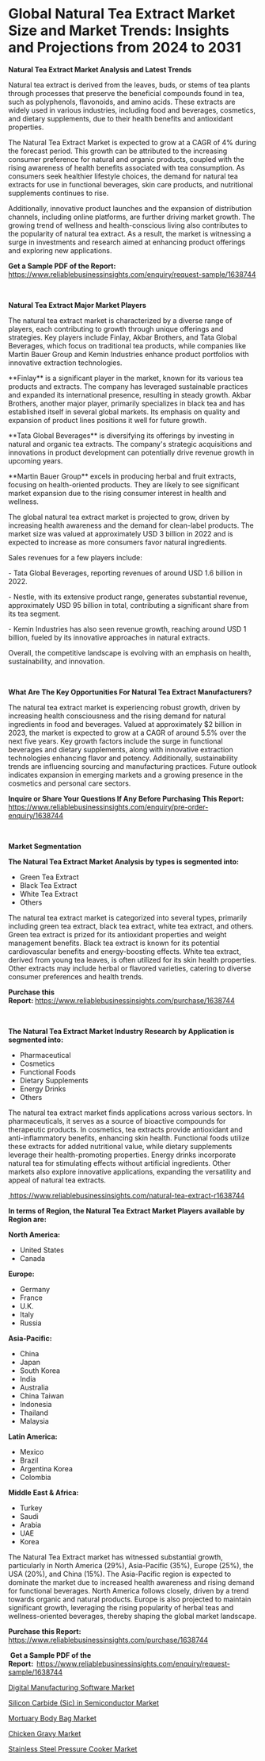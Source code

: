 <p><h1>Global Natural Tea Extract Market Size and Market Trends: Insights and Projections from 2024 to 2031</h1></p><p><strong>Natural Tea Extract Market Analysis and Latest Trends</strong></p>
<p><p>Natural tea extract is derived from the leaves, buds, or stems of tea plants through processes that preserve the beneficial compounds found in tea, such as polyphenols, flavonoids, and amino acids. These extracts are widely used in various industries, including food and beverages, cosmetics, and dietary supplements, due to their health benefits and antioxidant properties.</p><p>The Natural Tea Extract Market is expected to grow at a CAGR of 4% during the forecast period. This growth can be attributed to the increasing consumer preference for natural and organic products, coupled with the rising awareness of health benefits associated with tea consumption. As consumers seek healthier lifestyle choices, the demand for natural tea extracts for use in functional beverages, skin care products, and nutritional supplements continues to rise.</p><p>Additionally, innovative product launches and the expansion of distribution channels, including online platforms, are further driving market growth. The growing trend of wellness and health-conscious living also contributes to the popularity of natural tea extract. As a result, the market is witnessing a surge in investments and research aimed at enhancing product offerings and exploring new applications.</p></p>
<p><strong>Get a Sample PDF of the Report:&nbsp;</strong> <a href="https://www.reliablebusinessinsights.com/enquiry/request-sample/1638744?utm_campaign=63&utm_medium=2&utm_source=Github&utm_content=ia&utm_term=25092024&utm_id=natural-tea-extract">https://www.reliablebusinessinsights.com/enquiry/request-sample/1638744</a></p>
<p>&nbsp;</p>
<p><strong>Natural Tea Extract Major Market Players</strong></p>
<p><p>The natural tea extract market is characterized by a diverse range of players, each contributing to growth through unique offerings and strategies. Key players include Finlay, Akbar Brothers, and Tata Global Beverages, which focus on traditional tea products, while companies like Martin Bauer Group and Kemin Industries enhance product portfolios with innovative extraction technologies.</p><p>**Finlay** is a significant player in the market, known for its various tea products and extracts. The company has leveraged sustainable practices and expanded its international presence, resulting in steady growth. Akbar Brothers, another major player, primarily specializes in black tea and has established itself in several global markets. Its emphasis on quality and expansion of product lines positions it well for future growth.</p><p>**Tata Global Beverages** is diversifying its offerings by investing in natural and organic tea extracts. The company's strategic acquisitions and innovations in product development can potentially drive revenue growth in upcoming years.</p><p>**Martin Bauer Group** excels in producing herbal and fruit extracts, focusing on health-oriented products. They are likely to see significant market expansion due to the rising consumer interest in health and wellness.</p><p>The global natural tea extract market is projected to grow, driven by increasing health awareness and the demand for clean-label products. The market size was valued at approximately USD 3 billion in 2022 and is expected to increase as more consumers favor natural ingredients.</p><p>Sales revenues for a few players include:</p><p>- Tata Global Beverages, reporting revenues of around USD 1.6 billion in 2022.</p><p>- Nestle, with its extensive product range, generates substantial revenue, approximately USD 95 billion in total, contributing a significant share from its tea segment.</p><p>- Kemin Industries has also seen revenue growth, reaching around USD 1 billion, fueled by its innovative approaches in natural extracts.</p><p>Overall, the competitive landscape is evolving with an emphasis on health, sustainability, and innovation.</p></p>
<p>&nbsp;</p>
<p><strong>What Are The Key Opportunities For Natural Tea Extract Manufacturers?</strong></p>
<p><p>The natural tea extract market is experiencing robust growth, driven by increasing health consciousness and the rising demand for natural ingredients in food and beverages. Valued at approximately $2 billion in 2023, the market is expected to grow at a CAGR of around 5.5% over the next five years. Key growth factors include the surge in functional beverages and dietary supplements, along with innovative extraction technologies enhancing flavor and potency. Additionally, sustainability trends are influencing sourcing and manufacturing practices. Future outlook indicates expansion in emerging markets and a growing presence in the cosmetics and personal care sectors.</p></p>
<p><strong>Inquire or Share Your Questions If Any Before Purchasing This Report:</strong> <a href="https://www.reliablebusinessinsights.com/enquiry/pre-order-enquiry/1638744?utm_campaign=63&utm_medium=2&utm_source=Github&utm_content=ia&utm_term=25092024&utm_id=natural-tea-extract">https://www.reliablebusinessinsights.com/enquiry/pre-order-enquiry/1638744</a></p>
<p>&nbsp;</p>
<p><strong>Market Segmentation</strong></p>
<p><strong>The Natural Tea Extract Market Analysis by types is segmented into:</strong></p>
<p><ul><li>Green Tea Extract</li><li>Black Tea Extract</li><li>White Tea Extract</li><li>Others</li></ul></p>
<p><p>The natural tea extract market is categorized into several types, primarily including green tea extract, black tea extract, white tea extract, and others. Green tea extract is prized for its antioxidant properties and weight management benefits. Black tea extract is known for its potential cardiovascular benefits and energy-boosting effects. White tea extract, derived from young tea leaves, is often utilized for its skin health properties. Other extracts may include herbal or flavored varieties, catering to diverse consumer preferences and health trends.</p></p>
<p><strong>Purchase this Report:&nbsp;</strong><a href="https://www.reliablebusinessinsights.com/purchase/1638744?utm_campaign=63&utm_medium=2&utm_source=Github&utm_content=ia&utm_term=25092024&utm_id=natural-tea-extract">https://www.reliablebusinessinsights.com/purchase/1638744</a></p>
<p>&nbsp;</p>
<p><strong>The Natural Tea Extract Market Industry Research by Application is segmented into:</strong></p>
<p><ul><li>Pharmaceutical</li><li>Cosmetics</li><li>Functional Foods</li><li>Dietary Supplements</li><li>Energy Drinks</li><li>Others</li></ul></p>
<p><p>The natural tea extract market finds applications across various sectors. In pharmaceuticals, it serves as a source of bioactive compounds for therapeutic products. In cosmetics, tea extracts provide antioxidant and anti-inflammatory benefits, enhancing skin health. Functional foods utilize these extracts for added nutritional value, while dietary supplements leverage their health-promoting properties. Energy drinks incorporate natural tea for stimulating effects without artificial ingredients. Other markets also explore innovative applications, expanding the versatility and appeal of natural tea extracts.</p></p>
<p><a href="https://www.reliablebusinessinsights.com/natural-tea-extract-r1638744?utm_campaign=63&utm_medium=2&utm_source=Github&utm_content=ia&utm_term=25092024&utm_id=natural-tea-extract">&nbsp;https://www.reliablebusinessinsights.com/natural-tea-extract-r1638744</a></p>
<p><strong>In terms of Region, the Natural Tea Extract Market Players available by Region are:</strong></p>
<p>
    <p> <strong> North America: </strong>
        <ul>
            <li>United States</li>
            <li>Canada</li>
        </ul>
        </p> 
    <p> <strong> Europe: </strong>
        <ul>
            <li>Germany</li>
            <li>France</li>
            <li>U.K.</li>
            <li>Italy</li>
            <li>Russia</li>
        </ul>
        </p> 
    <p> <strong> Asia-Pacific: </strong>
        <ul>
            <li>China</li>
            <li>Japan</li>
            <li>South Korea</li>
            <li>India</li>
            <li>Australia</li>
            <li>China Taiwan</li>
            <li>Indonesia</li>
            <li>Thailand</li>
            <li>Malaysia</li>
        </ul>
        </p> 
    <p> <strong> Latin America: </strong>
        <ul>
            <li>Mexico</li>
            <li>Brazil</li>
            <li>Argentina Korea</li>
            <li>Colombia</li>
        </ul>
        </p> 
    <p> <strong> Middle East & Africa: </strong>
        <ul>
            <li>Turkey</li>
            <li>Saudi</li>
            <li>Arabia</li>
            <li>UAE</li>
            <li>Korea</li>
        </ul>
    </p>
    </p>
<p><p>The Natural Tea Extract market has witnessed substantial growth, particularly in North America (29%), Asia-Pacific (35%), Europe (25%), the USA (20%), and China (15%). The Asia-Pacific region is expected to dominate the market due to increased health awareness and rising demand for functional beverages. North America follows closely, driven by a trend towards organic and natural products. Europe is also projected to maintain significant growth, leveraging the rising popularity of herbal teas and wellness-oriented beverages, thereby shaping the global market landscape.</p></p>
<p><strong>Purchase this Report: </strong><a href="https://www.reliablebusinessinsights.com/purchase/1638744?utm_campaign=63&utm_medium=2&utm_source=Github&utm_content=ia&utm_term=25092024&utm_id=natural-tea-extract">https://www.reliablebusinessinsights.com/purchase/1638744</a></p>
<p>&nbsp;<strong>Get a Sample PDF of the Report:&nbsp;&nbsp;</strong><a href="https://www.reliablebusinessinsights.com/enquiry/request-sample/1638744?utm_campaign=63&utm_medium=2&utm_source=Github&utm_content=ia&utm_term=25092024&utm_id=natural-tea-extract">https://www.reliablebusinessinsights.com/enquiry/request-sample/1638744</a></p>
<p><strong></strong></p>
<p><p><a href="https://www.linkedin.com/pulse/future-trajectory-digital-manufacturing-software-market-emerging-2uqnf?trackingId=2caeoIDGS2OlDJ1bBACvBg%3D%3D&utm_campaign=63&utm_medium=2&utm_source=Github&utm_content=ia&utm_term=25092024&utm_id=natural-tea-extract">Digital Manufacturing Software Market</a></p><p><a href="https://github.com/JubayerMia832/Market-Research-Report-List-1/blob/main/silicon-carbide-sic-in-semiconductor-market.md?utm_campaign=63&utm_medium=2&utm_source=Github&utm_content=ia&utm_term=25092024&utm_id=natural-tea-extract">Silicon Carbide (Sic) in Semiconductor Market</a></p><p><a href="https://issuu.com/reportprime-2/docs/mortuary-body-bag-market-size-2030._3a40bbd8fd2404?utm_campaign=63&utm_medium=2&utm_source=Github&utm_content=ia&utm_term=25092024&utm_id=natural-tea-extract">Mortuary Body Bag Market</a></p><p><a href="https://medium.com/@sandrajohnson8282/chicken-gravy-market-global-market-insights-and-regional-analysis-2024-2031-c569ce8f2dd3?utm_campaign=63&utm_medium=2&utm_source=Github&utm_content=ia&utm_term=25092024&utm_id=natural-tea-extract">Chicken Gravy Market</a></p><p><a href="https://issuu.com/reportprime-2/docs/stainless-steel-pressure-cooker-mar_92d8b067f7b711?utm_campaign=63&utm_medium=2&utm_source=Github&utm_content=ia&utm_term=25092024&utm_id=natural-tea-extract">Stainless Steel Pressure Cooker Market</a></p></p>